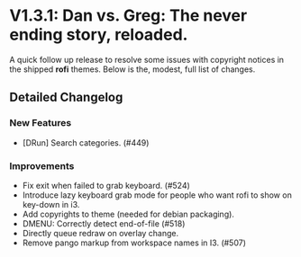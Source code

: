 # V1.3.1: Dan vs. Greg: The never ending story, reloaded.

A quick follow up release to resolve some issues with copyright notices in the shipped **rofi** themes.
Below is the, modest, full list of changes.

## Detailed Changelog

### New Features

- [DRun] Search categories. (#449)

### Improvements

- Fix exit when failed to grab keyboard. (#524)
- Introduce lazy keyboard grab mode for people who want rofi to show on key-down in i3.
- Add copyrights to theme (needed for debian packaging).
- DMENU: Correctly detect end-of-file (#518)
- Directly queue redraw on overlay change.
- Remove pango markup from workspace names in I3. (#507)

